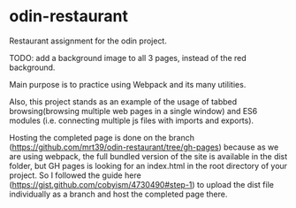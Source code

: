 # odin-restaurant
Restaurant assignment for the odin project.

TODO: add a background image to all 3 pages, instead of the red background.

Main purpose is to practice using Webpack and its many utilities. 

Also, this project stands as an example of the usage of tabbed browsing(browsing multiple web pages in a single window) and ES6 modules (i.e. connecting multiple js files with imports and exports).


Hosting the completed page is done on the branch (https://github.com/mrt39/odin-restaurant/tree/gh-pages) because as we are using webpack, the full bundled version of the site is available in the dist folder, but GH pages is looking for an index.html in the root directory of your project. So I followed the guide here (https://gist.github.com/cobyism/4730490#step-1) to upload the dist file individually as a branch and host the completed page there. 
